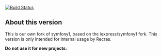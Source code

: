 [![Build Status](https://secure.travis-ci.org/Recras/symfony1.png?branch=master)](http://travis-ci.org/Recras/symfony1)

## About this version

This is our own fork of symfony1, based on the lexpress/symfony1 fork. This version is only intended for internal usage by Recras.

**Do not use it for new projects:**
